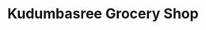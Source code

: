 ---
title: "Kudumbasree Grocery Shop"
url: /pallikkare/kudumbasree-grocery-shop/
shop: convenience
---